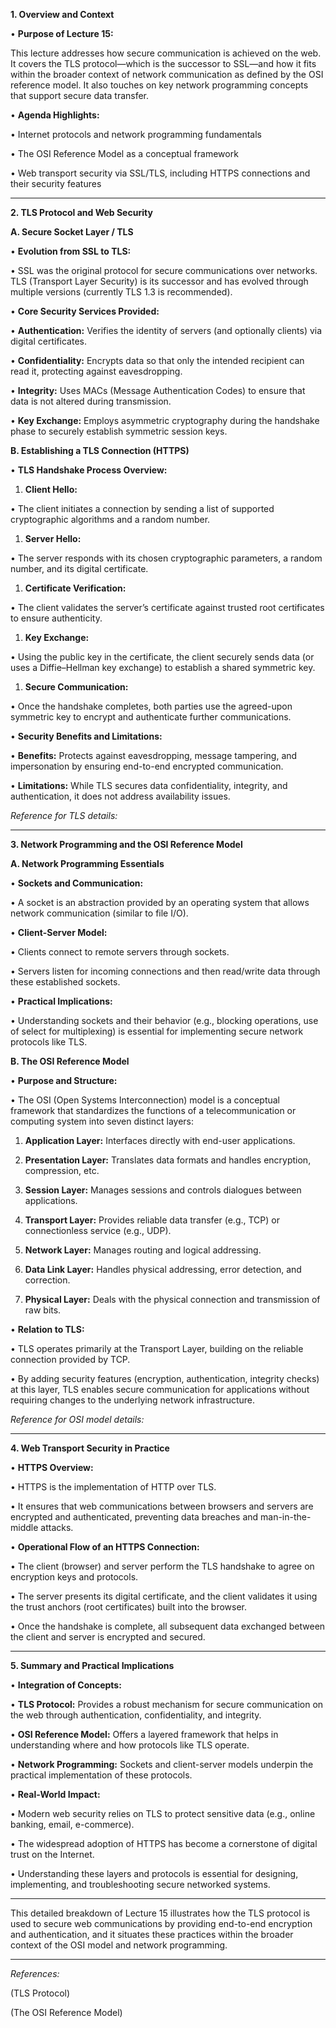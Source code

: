 **1. Overview and Context**

• **Purpose of Lecture 15:**

This lecture addresses how secure communication is achieved on the web. It covers the TLS protocol—which is the successor to SSL—and how it fits within the broader context of network communication as defined by the OSI reference model. It also touches on key network programming concepts that support secure data transfer.

• **Agenda Highlights:**

• Internet protocols and network programming fundamentals

• The OSI Reference Model as a conceptual framework

• Web transport security via SSL/TLS, including HTTPS connections and their security features

---

**2. TLS Protocol and Web Security**

  

**A. Secure Socket Layer / TLS**

• **Evolution from SSL to TLS:**

• SSL was the original protocol for secure communications over networks. TLS (Transport Layer Security) is its successor and has evolved through multiple versions (currently TLS 1.3 is recommended).

• **Core Security Services Provided:**

• **Authentication:** Verifies the identity of servers (and optionally clients) via digital certificates.

• **Confidentiality:** Encrypts data so that only the intended recipient can read it, protecting against eavesdropping.

• **Integrity:** Uses MACs (Message Authentication Codes) to ensure that data is not altered during transmission.

• **Key Exchange:** Employs asymmetric cryptography during the handshake phase to securely establish symmetric session keys.

  

**B. Establishing a TLS Connection (HTTPS)**

• **TLS Handshake Process Overview:**

1. **Client Hello:**

• The client initiates a connection by sending a list of supported cryptographic algorithms and a random number.

1. **Server Hello:**

• The server responds with its chosen cryptographic parameters, a random number, and its digital certificate.

1. **Certificate Verification:**

• The client validates the server’s certificate against trusted root certificates to ensure authenticity.

1. **Key Exchange:**

• Using the public key in the certificate, the client securely sends data (or uses a Diffie–Hellman key exchange) to establish a shared symmetric key.

1. **Secure Communication:**

• Once the handshake completes, both parties use the agreed-upon symmetric key to encrypt and authenticate further communications.

• **Security Benefits and Limitations:**

• **Benefits:** Protects against eavesdropping, message tampering, and impersonation by ensuring end-to-end encrypted communication.

• **Limitations:** While TLS secures data confidentiality, integrity, and authentication, it does not address availability issues.

  

_Reference for TLS details:_ 

---

**3. Network Programming and the OSI Reference Model**

  

**A. Network Programming Essentials**

• **Sockets and Communication:**

• A socket is an abstraction provided by an operating system that allows network communication (similar to file I/O).

• **Client-Server Model:**

• Clients connect to remote servers through sockets.

• Servers listen for incoming connections and then read/write data through these established sockets.

• **Practical Implications:**

• Understanding sockets and their behavior (e.g., blocking operations, use of select for multiplexing) is essential for implementing secure network protocols like TLS.

  

**B. The OSI Reference Model**

• **Purpose and Structure:**

• The OSI (Open Systems Interconnection) model is a conceptual framework that standardizes the functions of a telecommunication or computing system into seven distinct layers:

1. **Application Layer:** Interfaces directly with end-user applications.

2. **Presentation Layer:** Translates data formats and handles encryption, compression, etc.

3. **Session Layer:** Manages sessions and controls dialogues between applications.

4. **Transport Layer:** Provides reliable data transfer (e.g., TCP) or connectionless service (e.g., UDP).

5. **Network Layer:** Manages routing and logical addressing.

6. **Data Link Layer:** Handles physical addressing, error detection, and correction.

7. **Physical Layer:** Deals with the physical connection and transmission of raw bits.

• **Relation to TLS:**

• TLS operates primarily at the Transport Layer, building on the reliable connection provided by TCP.

• By adding security features (encryption, authentication, integrity checks) at this layer, TLS enables secure communication for applications without requiring changes to the underlying network infrastructure.

  

_Reference for OSI model details:_ 

---

**4. Web Transport Security in Practice**

• **HTTPS Overview:**

• HTTPS is the implementation of HTTP over TLS.

• It ensures that web communications between browsers and servers are encrypted and authenticated, preventing data breaches and man-in-the-middle attacks.

• **Operational Flow of an HTTPS Connection:**

• The client (browser) and server perform the TLS handshake to agree on encryption keys and protocols.

• The server presents its digital certificate, and the client validates it using the trust anchors (root certificates) built into the browser.

• Once the handshake is complete, all subsequent data exchanged between the client and server is encrypted and secured.

---

**5. Summary and Practical Implications**

• **Integration of Concepts:**

• **TLS Protocol:** Provides a robust mechanism for secure communication on the web through authentication, confidentiality, and integrity.

• **OSI Reference Model:** Offers a layered framework that helps in understanding where and how protocols like TLS operate.

• **Network Programming:** Sockets and client-server models underpin the practical implementation of these protocols.

• **Real-World Impact:**

• Modern web security relies on TLS to protect sensitive data (e.g., online banking, email, e-commerce).

• The widespread adoption of HTTPS has become a cornerstone of digital trust on the Internet.

• Understanding these layers and protocols is essential for designing, implementing, and troubleshooting secure networked systems.

---

This detailed breakdown of Lecture 15 illustrates how the TLS protocol is used to secure web communications by providing end-to-end encryption and authentication, and it situates these practices within the broader context of the OSI model and network programming.

---

_References:_

(TLS Protocol)

(The OSI Reference Model)